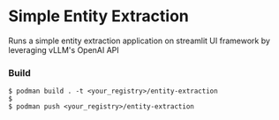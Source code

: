 # Simple Entity Extraction

Runs a simple entity extraction application on streamlit UI framework by leveraging vLLM's OpenAI API

### Build
```
$ podman build . -t <your_registry>/entity-extraction
$
$ podman push <your_registry>/entity-extraction
```